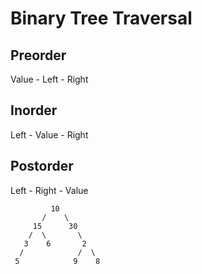 # Binary Tree Traversal

## Preorder 
Value - Left - Right


## Inorder
Left - Value - Right

## Postorder
Left - Right - Value


             10
           /    \
         15      30
        /  \       \
       3    6       2
      /            /  \
     5            9    8
    

